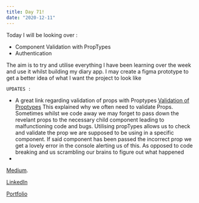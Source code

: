 ```yaml
---
title: Day 71!
date: "2020-12-11"
---
```




Today I will be looking over :

- Component Validation with PropTypes
- Authentication

The aim is to try and utilise everything I have been learning over the week and use it whilst building my diary app. I may create a figma prototype to get a better idea of what I want the project to look like 

```UPDATES :```

* A great link regarding validation of props with Proptypes [Validation of Proptypes](https://blog.logrocket.com/validating-react-component-props-with-prop-types-ef14b29963fc/) This explained why we often need to validate Props. Sometimes whilst we code away we may forget to pass down the revelant props to the necessary child component leading to malfunctioning code and bugs. Utilising propTypes allows us to check and validate the prop we are supposed to be using in a specific component. If said component has been passed the incorrect prop we get a lovely error in the console alerting us of this. As opposed to code breaking and us scrambling our brains to figure out what happened 
* 



[Medium](https://medium.com/@kalemajoanna).

[LinkedIn](https://www.linkedin.com/in/joanna-e-kalema-a5a5b4136/)

[Portfolio](https://joannathedeveloper.netlify.app/)



